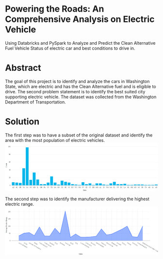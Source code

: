 #   Powering the Roads: An Comprehensive Analysis on Electric Vehicle <br>
Using Databricks and PySpark to Analyze and Predict the Clean Alternative Fuel Vehicle Status of electric car and best conditions to drive in. <br>
# Abstract <br>
The goal of this project is to identify and analyze the cars in Washington State, which are electric and has the Clean Alternative fuel and is eligible to drive. The second problem statement is to identify the best suited city supporting electric vehicle. The dataset was collected from the Washington Department of Transportation. <br> 
# Solution <br>
The first step was to have a subset of the original dataset and identify the area with the most population of electric vehicles. <br>
![logo](https://github.com/WhatIfAditya7/Electric-Vehicles/blob/main/Picture1.png) <br>

The second step was to identify the manufacturer delivering the highest electric range. <br>
![logo](https://github.com/WhatIfAditya7/Electric-Vehicles/blob/main/Picture2.png)
